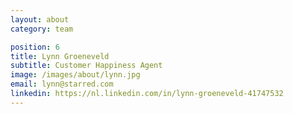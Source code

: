 ```yaml
---
layout: about
category: team

position: 6
title: Lynn Groeneveld
subtitle: Customer Happiness Agent
image: /images/about/lynn.jpg
email: lynn@starred.com
linkedin: https://nl.linkedin.com/in/lynn-groeneveld-41747532
---
```


